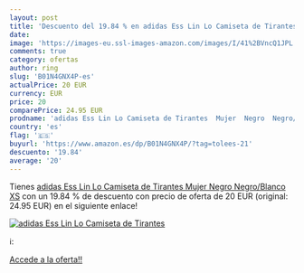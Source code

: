 ```yaml
---
layout: post
title: 'Descuento del 19.84 % en adidas Ess Lin Lo Camiseta de Tirantes  '
date: 
image: 'https://images-eu.ssl-images-amazon.com/images/I/41%2BVncQ1JPL._SL200_.jpg'
comments: true
category: ofertas
author: ring
slug: 'B01N4GNX4P-es'
actualPrice: 20 EUR
currency: EUR
price: 20
comparePrice: 24.95 EUR
prodname: 'adidas Ess Lin Lo Camiseta de Tirantes  Mujer  Negro  Negro/Blanco   XS'
country: 'es'
flag: '🇪🇸'
buyurl: 'https://www.amazon.es/dp/B01N4GNX4P/?tag=tolees-21'
descuento: '19.84'
average: '20'
---
```


Tienes [adidas Ess Lin Lo Camiseta de Tirantes  Mujer  Negro  Negro/Blanco   XS](https://www.amazon.es/dp/B01N4GNX4P/?tag=tolees-21) con un 19.84 % de descuento con precio de oferta de 20 EUR (original: 24.95 EUR) en el siguiente enlace!

[![adidas Ess Lin Lo Camiseta de Tirantes  ](https://images-eu.ssl-images-amazon.com/images/I/41%2BVncQ1JPL._SL200_.jpg)](https://www.amazon.es/dp/B01N4GNX4P/?tag=tolees-21)

ℹ️:


[Accede a la oferta!!](https://www.amazon.es/dp/B01N4GNX4P/?tag=tolees-21)
